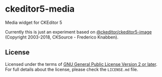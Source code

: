 # ckeditor5-media

Media widget for CKEditor 5

Currently this is just an experiment based on [@ckeditor/ckeditor5-image](https://github.com/ckeditor/ckeditor5-image) (Copyright 2003-2018, CKSource - Frederico Knabben).

## License

Licensed under the terms of [GNU General Public License Version 2 or later](http://www.gnu.org/licenses/gpl.html). For full details about the license, please check the `LICENSE.md` file.
